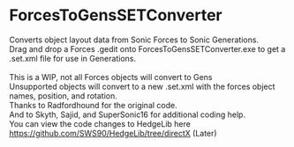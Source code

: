 # ForcesToGensSETConverter
Converts object layout data from Sonic Forces to Sonic Generations. 
<br />Drag and drop a Forces .gedit onto ForcesToGensSETConverter.exe to get a .set.xml file for use in Generations.
<br />
<br />This is a WIP, not all Forces objects will convert to Gens
<br />Unsupported objects will convert to a new .set.xml with the forces object names, position, and rotation.
<br />Thanks to Radfordhound for the original code. 
<br />And to Skyth, Sajid, and SuperSonic16 for additional coding help.
<br />You can view the code changes to HedgeLib here https://github.com/SWS90/HedgeLib/tree/directX (Later)
